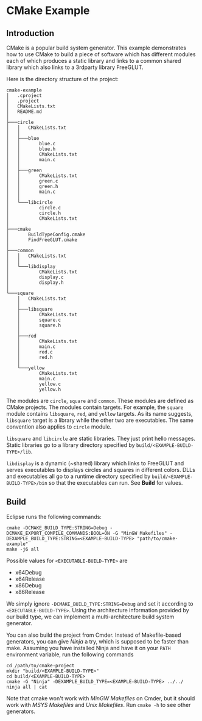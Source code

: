 # CMake Example

## Introduction

CMake is a popular build system generator. This example demonstrates how to use
CMake to build a piece of software which has different modules each of which
produces a static library and links to a common shared library which also links
to a 3rdparty library FreeGLUT.

Here is the directory structure of the project:

	cmake-example
	│   .cproject
	│   .project
	│   CMakeLists.txt
	│   README.md
	│
	├───circle
	│   │   CMakeLists.txt
	│   │
	│   ├───blue
	│   │       blue.c
	│   │       blue.h
	│   │       CMakeLists.txt
	│   │       main.c
	│   │
	│   ├───green
	│   │       CMakeLists.txt
	│   │       green.c
	│   │       green.h
	│   │       main.c
	│   │
	│   └───libcircle
	│           circle.c
	│           circle.h
	│           CMakeLists.txt
	│
	├───cmake
	│       BuildTypeConfig.cmake
	│       FindFreeGLUT.cmake
	│
	├───common
	│   │   CMakeLists.txt
	│   │
	│   └───libdisplay
	│           CMakeLists.txt
	│           display.c
	│           display.h
	│
	└───square
		│   CMakeLists.txt
		│
		├───libsquare
		│       CMakeLists.txt
		│       square.c
		│       square.h
		│
		├───red
		│       CMakeLists.txt
		│       main.c
		│       red.c
		│       red.h
		│
		└───yellow
				CMakeLists.txt
				main.c
				yellow.c
				yellow.h

The modules are `circle`, `square` and `common`. These modules are defined as
CMake projects. The modules contain targets. For example, the `square` module
contains `libsquare`, `red`, and `yellow` targets. As its name suggests, `libsquare`
target is a library while the other two are executables. The same convention also
applies to `circle` module.

`libsquare` and `libcircle` are static libraries. They just print hello
messages. Static libraries go to a library directory specified by
`build/<EXAMPLE-BUILD-TYPE>/lib`.

`libdisplay` is a dynamic (~shared) library which links to FreeGLUT and serves
executables to displays circles and squares in different colors. DLLs and
executables all go to a runtime directory specified by
`build/<EXAMPLE-BUILD-TYPE>/bin` so that the executables can run. See **Build**
for <EXAMPLE-BUILD-TYPE> values.

## Build

Eclipse runs the following commands:

	cmake -DCMAKE_BUILD_TYPE:STRING=Debug -DCMAKE_EXPORT_COMPILE_COMMANDS:BOOL=ON -G "MinGW Makefiles" -DEXAMPLE_BUILD_TYPE:STRING=<EXAMPLE-BUILD-TYPE> "path/to/cmake-example"
	make -j6 all

Possible values for `<EXECUTABLE-BUILD-TYPE>` are

- x64Debug
- x64Release
- x86Debug
- x86Release

We simply ignore `-DCMAKE_BUILD_TYPE:STRING=Debug` and set it according to
`<EXECUTABLE-BUILD-TYPE>`. Using the architecture information provided by our
build type, we can implement a multi-architecture build system generator.

You can also build the project from Cmder. Instead of Makefile-based
generators, you can give *Ninja* a try, which is supposed to be faster than
make. Assuming you have installed Ninja and have it on your `PATH` environment
variable, run the following commands

	cd /path/to/cmake-project
	mkdir "build/<EXAMPLE-BUILD-TYPE>"
	cd build/<EXAMPLE-BUILD-TYPE>
	cmake -G "Ninja" -DEXAMPLE_BUILD_TYPE=<EXAMPLE-BUILD-TYPE> ../../
	ninja all | cat

Note that cmake won't work with *MinGW Makefiles* on Cmder, but it should work with
*MSYS Makefiles* and *Unix Makefiles*. Run `cmake -h` to see other generators.
